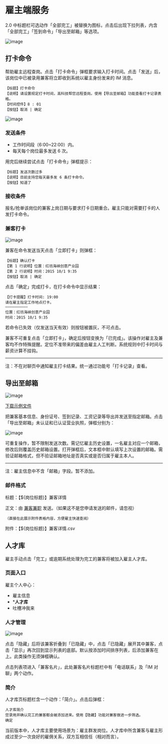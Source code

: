 # 雇主端服务

2.0 中标题栏可选动作「全部完工」被替换为图标，点击后出现下拉列表，内含「全部完工」「签到命令」「导出至邮箱」等选项。

![image](img/checkin-order.png)

## 打卡命令
帮助雇主远程查岗。点击「打卡命令」弹框要求输入打卡时间。点击「发送」后，该岗位中已被录用兼客将立即收到系统以雇主身份发来的 IM 消息。

```
【标题】打卡命令
【说明】请设置规定打卡时间，高科技帮您远程查岗。使用【导出至邮箱】功能查看打卡记录表格。
【时间控件】8 : 01
【按钮】取消 | 确定
```

![image](img/打卡命令@2x.png)

### 发送条件
- 工作时间段（6:00~22:00）内。
- 每天每个岗位最多发送 6 次。

用完后继续尝试点击「打卡命令」弹框提示：

```
【标题】发送次数过多
【说明】目前支持您每天最多发 6 条打卡命令。
【按钮】知道了
```

### 接收条件
报名/抢单该岗位的兼客上岗日期与要求打卡日期重合。雇主只能对需要打卡的人发打卡命令。

### 兼客打卡
![image](img/checkin.png)

兼客在命令发送当天点击「立即打卡」则弹框：

```
【标题】确认打卡
【第 1 行说明】位置：红坊海峡创意产业园
【第 2 行说明】时间：2015 10/1 9:35
【按钮】取消 | 确定
```

点击「确定」完成打卡，在打卡命令中显示结果：

```
【打卡提醒】打卡时间: 19:00
请在雇主指定工作地点打卡。
——————————
位置：红坊海峡创意产业园
时间：2015 10/1 9:35
```

若命令已失效（仅发送当天有效）则按钮被置灰，不可点击。

兼客不可重复点击「立即打卡」，确定后按钮变换为「已完成」。该操作对雇主及兼客均不作特殊提醒。定位不准带来的偏差由雇主人工判断。系统规则中打卡时间与薪资计算不挂钩。

--------------------
注：不在对聊页中通知雇主打卡结果。统一通过功能号「打卡记录」查看。

## 导出至邮箱
![image](img/excel.png)

[下载示例文件](https://attachments.tower.im/tower/255aa3215c20447bb852305c4cbf8329?download=true&filename=%E3%80%908090+%E6%97%B6%E5%B0%9A%E5%B9%BF%E5%9C%BA%E5%8F%91%E5%8D%95%E3%80%91%E5%85%BC%E5%AE%A2%E8%AF%A6%E6%83%85.xlsx)

把兼客基本信息、身份证号、签到记录、工资记录等导出并发送至指定邮箱。点击「导出至邮箱」未认证和已认证营业执照，弹框分别为：

![image](img/邮箱@2x.png)

可重复操作，暂不限制发送次数。需记忆雇主历史设置，一名雇主对应一个邮箱，修改后则覆盖历史邮箱设置。打开弹框后，文本框中默认填写上次设置的邮箱。需验证邮箱格式，但不验证邮箱地址是否真实或是否归属于雇主本人。

--------------------
注：雇主信息中不含「邮箱」字段。暂不添加。

### 邮件格式
标题：【${岗位标题}】兼客详情

正文：由 [兼客兼职](http://jianke.cc) 发送。（如果这不是您申请发送的邮件，请忽视）

```
（直接在此展示附件表格内容，方便雇主快速查阅）
```


附件：【${岗位标题}】兼客详情.csv

## 人才库
雇主手动点击「完工」或逾期系统处理为完工的兼客将被加入雇主人才库。

### 页面入口
雇主个人中心：

- 雇主信息
- ***人才库**
- 吐槽冲我来

### 人才管理
![image](img/talent-pool.png)

点击「隐藏」后将该兼客折叠到「已隐藏」中，点击「已隐藏」展开其中兼客，点击「显示」再次回到显示列表的底部。默认按添加时间排序列表，后添加兼客在上。此类操作无须弹框确认。

点击列表项进入「兼客名片」，此处兼客名片标题栏中有「电话联系」及「IM 对聊」两个动作。

### 简介
人才库页标题栏含一个动作：「简介」。点击后弹框：

```
人才库简介
您录用并确认完工的兼客都会被添加进来。使用【隐藏】功能对兼客做进一步筛选。
确定
```

当前版本中，人才库主要使用场景为：雇主群发岗位。人才库中所含兼客与雇主形成过至少一次良好的雇佣关系，双方互相信任（相对而言）。
